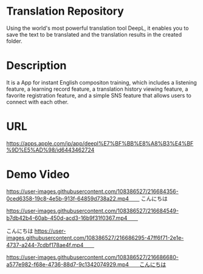# Translation Repository  
Using the world's most powerful translation tool DeepL, it enables you to save the text to be translated and the translation results in the created folder.  
# Description  
It is a App for instant English compositon training, which includes a listening feature, a learning record feature, a translation history viewing feature, a favorite registration feature, and a simple SNS feature that allows users to connect with each other.  
# URL  
https://apps.apple.com/jp/app/deepl%E7%BF%BB%E8%A8%B3%E4%BF%9D%E5%AD%98/id6443462724  
# Demo Video  
https://user-images.githubusercontent.com/108386527/216684356-0ced6358-19c8-4e5b-913f-64859d738a22.mp4　　
こんにちは

https://user-images.githubusercontent.com/108386527/216684549-b7db42b4-60ab-450d-acd3-16b9f31f0367.mp4　　

こんにちは
https://user-images.githubusercontent.com/108386527/216686295-47ff6f71-2e1e-4737-a244-7cdbf178ae4f.mp4　　

https://user-images.githubusercontent.com/108386527/216686680-a577e982-f68e-4736-88d7-9c1342074929.mp4　　こんにちは



